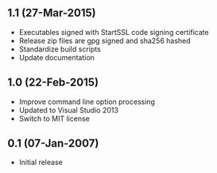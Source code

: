 ## 1.1 (27-Mar-2015)

  * Executables signed with StartSSL code signing certificate
  * Release zip files are gpg signed and sha256 hashed
  * Standardize build scripts
  * Update documentation

## 1.0 (22-Feb-2015)

  * Improve command line option processing
  * Updated to Visual Studio 2013
  * Switch to MIT license

## 0.1 (07-Jan-2007)

  * Initial release
